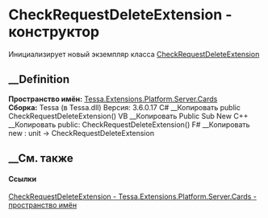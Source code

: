 # CheckRequestDeleteExtension - конструктор
Инициализирует новый экземпляр класса
[CheckRequestDeleteExtension](T_Tessa_Extensions_Platform_Server_Cards_CheckRequestDeleteExtension.htm)
##  __Definition
 **Пространство имён:**
[Tessa.Extensions.Platform.Server.Cards](N_Tessa_Extensions_Platform_Server_Cards.htm)  
 **Сборка:** Tessa (в Tessa.dll) Версия: 3.6.0.17
C# __Копировать
     public CheckRequestDeleteExtension()
VB __Копировать
     Public Sub New
C++ __Копировать
     public:
    CheckRequestDeleteExtension()
F# __Копировать
     new : unit -> CheckRequestDeleteExtension
##  __См. также
#### Ссылки
[CheckRequestDeleteExtension -
](T_Tessa_Extensions_Platform_Server_Cards_CheckRequestDeleteExtension.htm)
[Tessa.Extensions.Platform.Server.Cards - пространство
имён](N_Tessa_Extensions_Platform_Server_Cards.htm)
